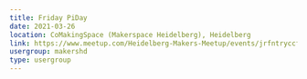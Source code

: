 ```yaml
---
title: Friday PiDay
date: 2021-03-26
location: CoMakingSpace (Makerspace Heidelberg), Heidelberg
link: https://www.meetup.com/Heidelberg-Makers-Meetup/events/jrfntryccfbjc/
usergroup: makershd
type: usergroup
---
```


